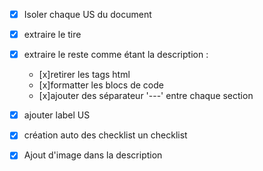 
- [x] Isoler chaque US du document
- [x] extraire le tire
- [x] extraire le reste comme étant la description :
  - [x]retirer les tags html
  - [x]formatter les blocs de code
  - [x]ajouter des séparateur '---' entre chaque section

- [x] ajouter label US 
- [x] création auto des checklist un checklist 
- [X] Ajout d'image dans la description

